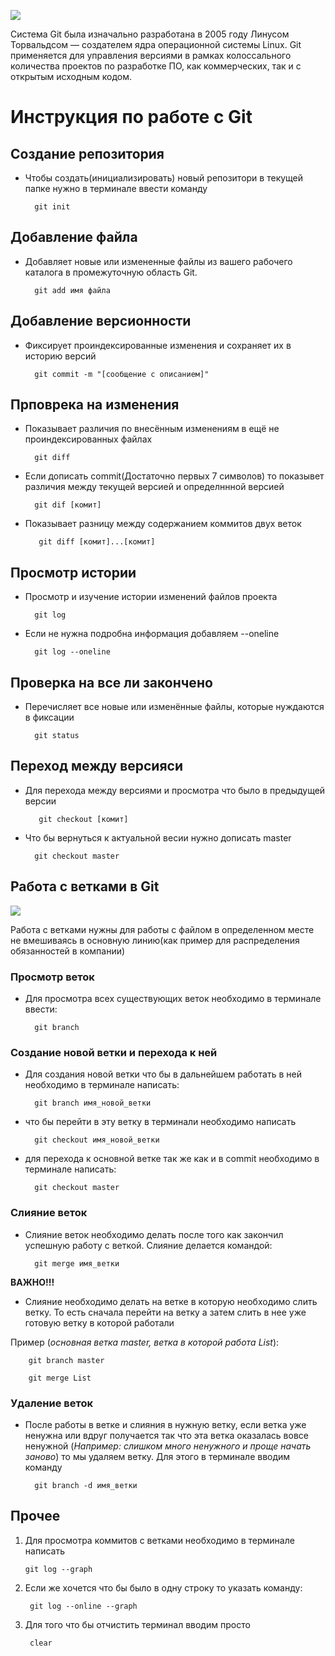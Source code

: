 ![](git.png)

Система Git была изначально разработана в 2005 году Линусом Торвальдсом — создателем ядра операционной системы Linux. Git применяется для управления версиями в рамках колоссального количества проектов по разработке ПО, как коммерческих, так и с открытым исходным кодом.

# Инструкция по работе с Git

## Создание репозитория

* Чтобы создать(инициализировать) новый репозитори     в текущей папке нужно в терминале ввести команду 

        git init

## Добавление файла

* Добавляет новые или измененные файлы из вашего рабочего каталога в промежуточную область Git.

        git add имя файла

## Добавление версионности

* Фиксирует проиндексированные изменения и сохраняет их в историю версий

        git commit -m "[сообщение с описанием]"

## Прповрека на изменения 

* Показывает различия по внесённым изменениям в ещё не проиндексированных файлах

        git diff

* Если дописать commit(Достаточно первых 7 символов) то показывет различия между текущей версией и определннной версией

        git dif [комит]

* Показывает разницу между содержанием коммитов двух веток

         git diff [комит]...[комит]

## Просмотр истории

* Просмотр и изучение истории изменений файлов проекта

        git log

* Если не нужна подробна информация добавляем --oneline

        git log --oneline

## Проверка на все ли закончено

* Перечисляет все новые или изменённые файлы, которые нуждаются в фиксации

        git status

## Переход между версияси

* Для перехода между версиями и просмотра что было в предыдущей версии

         git checkout [комит]

* Что бы вернуться к актуальной весии нужно дописать master

        git checkout master


## Работа с ветками в Git
![](branches.webp)


 Работа с ветками нужны для работы с файлом в определенном месте не вмешиваясь в основную линию(как пример для распределения обязанностей в компании)

### Просмотр веток

* Для просмотра всех существующих веток необходимо в терминале ввести:

        git branch

### Создание новой ветки и перехода к ней 

* Для создания новой ветки что бы в дальнейшем работать в ней необходимо в терминале написать:

        git branch имя_новой_ветки

* что бы перейти в эту ветку в терминали необходимо написать

        git checkout имя_новой_ветки

* для перехода к основной ветке так же как и в commit необходимо в терминале написать: 

        git checkout master

### Слияние веток

* Слияние веток необходимо делать после того как закончил успешную работу с веткой. Слияние делается командой:

        git merge имя_ветки

**ВАЖНО!!!**

* Слияние необходимо делать на ветке в которую необходимо слить ветку. То есть сначала перейти на ветку а затем слить в нее уже готовую ветку в которой работали

Пример (*основная ветка master, ветка в которой работа List*):

        git branch master

        git merge List

### Удаление веток

* После работы в ветке и слияния в нужную ветку, если ветка уже ненужна или вдруг получается так что эта ветка оказалась вовсе ненужной (*Например: слишком много ненужного и проще начать заново*) то мы удаляем ветку. Для этого в терминале вводим команду 

        git branch -d имя_ветки

## Прочее

 1. Для просмотра коммитов с ветками необходимо в терминале написать

        git log --graph

2. Если же хочется что бы было в одну строку то указать команду:

        git log --online --graph

3. Для того что бы отчистить терминал вводим просто

        clear